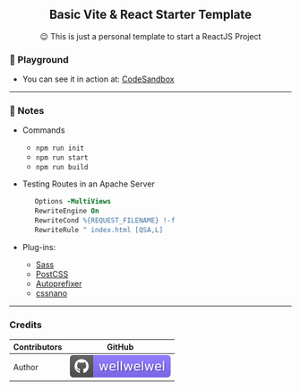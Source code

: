<h2 align="center">Basic Vite & React Starter Template</h2>
<p align="center">😉 This is just a personal template to start a ReactJS Project</p>

### 🚀 Playground

-  You can see it in action at: [CodeSandbox](https://codesandbox.io/)
<hr />

### 📝 Notes

-  Commands

   -  `npm run init`
   -  `npm run start`
   -  `npm run build`

-  Testing Routes in an Apache Server
   ```apache
      Options -MultiViews
      RewriteEngine On
      RewriteCond %{REQUEST_FILENAME} !-f
      RewriteRule ^ index.html [QSA,L]
   ```
-  Plug-ins:
   -  [Sass](https://github.com/sass/sass)
   -  [PostCSS](https://github.com/postcss)
   -  [Autoprefixer](https://github.com/postcss/autoprefixer)
   -  [cssnano](https://github.com/cssnano/cssnano)

<hr />

### Credits

| Contributors | GitHub                                                                            |
| ------------ | --------------------------------------------------------------------------------- |
| Author       | [![wellwelwel](/.github/assets/images/author.svg)](https://github.com/wellwelwel) |
